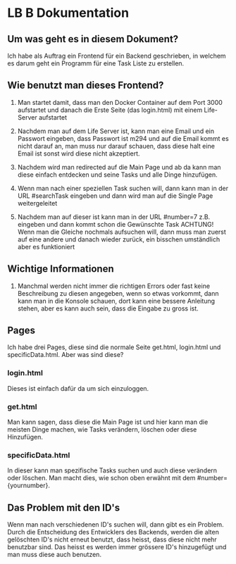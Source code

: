 # LB B Dokumentation

## Um was geht es in diesem Dokument?

Ich habe als Auftrag ein Frontend für ein Backend geschrieben, in welchem es darum geht ein Programm für eine Task Liste zu erstellen.

## Wie benutzt man dieses Frontend?

1. Man startet damit, dass man den Docker Container auf dem Port 3000 aufstartet und danach die Erste Seite (das login.html) mit einem Life-Server aufstartet

2. Nachdem man auf dem Life Server ist, kann man eine Email und ein Passwort eingeben, dass Passwort ist m294 und auf die Email kommt es nicht darauf an, man muss nur darauf schauen, dass diese halt eine Email ist sonst wird diese nicht akzeptiert.

3. Nachdem wird man redirected auf die Main Page und ab da kann man diese einfach entdecken und seine Tasks und alle Dinge hinzufügen.

4. Wenn man nach einer speziellen Task suchen will, dann kann man in der URL #searchTask eingeben und dann wird man auf die Single Page weitergeleitet

5. Nachdem man auf dieser ist kann man in der URL #number=7 z.B. eingeben und dann kommt schon die Gewünschte Task ACHTUNG! Wenn man die Gleiche nochmals aufsuchen will, dann muss man zuerst auf eine andere und danach wieder zurück, ein bisschen umständlich aber es funktioniert

## Wichtige Informationen

1. Manchmal werden nicht immer die richtigen Errors oder fast keine Beschreibung zu diesen angegeben, wenn so etwas vorkommt, dann kann man in die Konsole schauen, dort kann eine bessere Anleitung stehen, aber es kann auch sein, dass die Eingabe zu gross ist.

## Pages

Ich habe drei Pages, diese sind die normale Seite get.html, login.html und specificData.html. Aber was sind diese?

### login.html

Dieses ist einfach dafür da um sich einzuloggen.

### get.html

Man kann sagen, dass diese die Main Page ist und hier kann man die meisten Dinge machen, wie Tasks verändern, löschen oder diese Hinzufügen.

### specificData.html

In dieser kann man spezifische Tasks suchen und auch diese verändern oder löschen. Man macht dies, wie schon oben erwähnt mit dem #number={yournumber}.

## Das Problem mit den ID's

Wenn man nach verschiedenen ID's suchen will, dann gibt es ein Problem. Durch die Entscheidung des Entwicklers des Backends, werden die alten gelöschten ID's nicht erneut benutzt, dass heisst, dass diese nicht mehr benutzbar sind. Das heisst es werden immer grössere ID's hinzugefügt und man muss diese auch benutzen.
